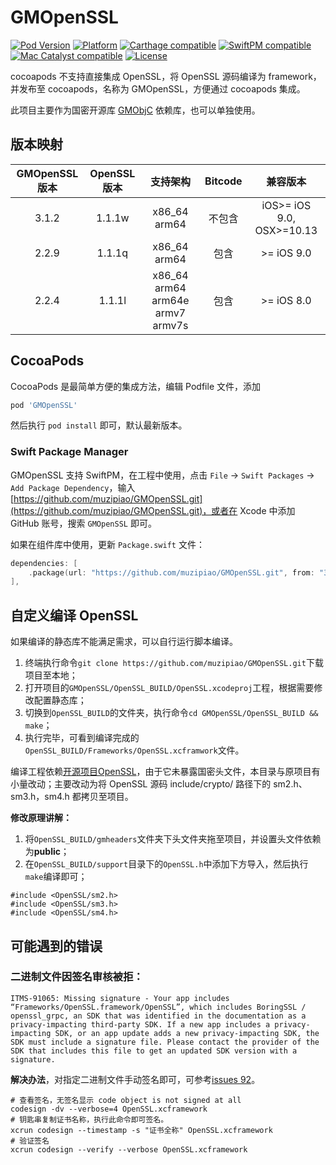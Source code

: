 # GMOpenSSL

[![Pod Version](https://img.shields.io/cocoapods/v/GMOpenSSL.svg?style=flat)](https://cocoapods.org/pods/GMOpenSSL)
[![Platform](https://img.shields.io/badge/platform-ios%20%7C%20osx-lightgrey)](https://cocoapods.org/pods/GMOpenSSL)
[![Carthage compatible](https://img.shields.io/badge/Carthage-compatible-brightgreen.svg)](https://github.com/muzipiao/GMOpenSSL)
[![SwiftPM compatible](https://img.shields.io/badge/SwiftPM-compatible-brightgreen.svg)](https://swift.org/package-manager/)
[![Mac Catalyst compatible](https://img.shields.io/badge/Catalyst-compatible-brightgreen.svg)](https://developer.apple.com/documentation/xcode/creating_a_mac_version_of_your_ipad_app/)
[![License](https://img.shields.io/badge/license-MIT-green)](https://cocoapods.org/pods/GMOpenSSL)

cocoapods 不支持直接集成 OpenSSL，将 OpenSSL 源码编译为 framework，并发布至 cocoapods，名称为 GMOpenSSL，方便通过 cocoapods 集成。

此项目主要作为国密开源库 [GMObjC](https://muzipiao.github.io/gmdocs/) 依赖库，也可以单独使用。

## 版本映射

| GMOpenSSL 版本 | OpenSSL 版本 |             支持架构             | Bitcode |         兼容版本          |
| :------------: | :----------: | :------------------------------: | :-----: | :-----------------------: |
|     3.1.2      |    1.1.1w    |           x86_64 arm64           | 不包含  | iOS>= iOS 9.0, OSX>=10.13 |
|     2.2.9      |    1.1.1q    |           x86_64 arm64           |  包含   |        >= iOS 9.0         |
|     2.2.4      |    1.1.1l    | x86_64 arm64 arm64e armv7 armv7s |  包含   |        >= iOS 8.0         |

## CocoaPods

CocoaPods 是最简单方便的集成方法，编辑 Podfile 文件，添加

```ruby
pod 'GMOpenSSL'
```

然后执行 `pod install` 即可，默认最新版本。

### Swift Package Manager

GMOpenSSL 支持 SwiftPM，在工程中使用，点击 `File` -> `Swift Packages` -> `Add Package Dependency`，输入 [https://github.com/muzipiao/GMOpenSSL.git](https://github.com/muzipiao/GMOpenSSL.git)，或者在 Xcode 中添加 GitHub 账号，搜索 `GMOpenSSL` 即可。

如果在组件库中使用，更新 `Package.swift` 文件：

```swift
dependencies: [
    .package(url: "https://github.com/muzipiao/GMOpenSSL.git", from: "3.1.2")
],
```

## 自定义编译 OpenSSL

如果编译的静态库不能满足需求，可以自行运行脚本编译。

1. 终端执行命令`git clone https://github.com/muzipiao/GMOpenSSL.git`下载项目至本地；
2. 打开项目的`GMOpenSSL/OpenSSL_BUILD/OpenSSL.xcodeproj`工程，根据需要修改配置静态库；
3. 切换到`OpenSSL_BUILD`的文件夹，执行命令`cd GMOpenSSL/OpenSSL_BUILD && make`；
4. 执行完毕，可看到编译完成的 `OpenSSL_BUILD/Frameworks/OpenSSL.xcframwork`文件。

编译工程依赖[开源项目OpenSSL](https://github.com/krzyzanowskim/OpenSSL)，由于它未暴露国密头文件，本目录与原项目有小量改动；主要改动为将 OpenSSL 源码 include/crypto/ 路径下的 sm2.h、sm3.h，sm4.h 都拷贝至项目。

**修改原理讲解：**

1. 将`OpenSSL_BUILD/gmheaders`文件夹下头文件夹拖至项目，并设置头文件依赖为**public**；
2. 在`OpenSSL_BUILD/support`目录下的`OpenSSL.h`中添加下方导入，然后执行`make`编译即可；

```objc
#include <OpenSSL/sm2.h>
#include <OpenSSL/sm3.h>
#include <OpenSSL/sm4.h>
```

## 可能遇到的错误

### 二进制文件因签名审核被拒：

```text
ITMS-91065: Missing signature - Your app includes “Frameworks/OpenSSL.framework/OpenSSL”, which includes BoringSSL / openssl_grpc, an SDK that was identified in the documentation as a privacy-impacting third-party SDK. If a new app includes a privacy-impacting SDK, or an app update adds a new privacy-impacting SDK, the SDK must include a signature file. Please contact the provider of the SDK that includes this file to get an updated SDK version with a signature.
```

**解决办法**，对指定二进制文件手动签名即可，可参考[issues 92](https://github.com/muzipiao/GMObjC/issues/92)。

```shell
# 查看签名，无签名显示 code object is not signed at all
codesign -dv --verbose=4 OpenSSL.xcframework
# 钥匙串复制证书名称，执行此命令即可签名。
xcrun codesign --timestamp -s "证书全称" OpenSSL.xcframework
# 验证签名
xcrun codesign --verify --verbose OpenSSL.xcframework
```

